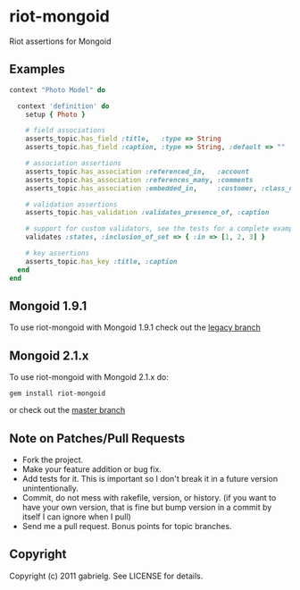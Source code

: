 # riot-mongoid

Riot assertions for Mongoid

## Examples

```ruby
context "Photo Model" do

  context 'definition' do
    setup { Photo }

    # field associations
    asserts_topic.has_field :title,   :type => String
    asserts_topic.has_field :caption, :type => String, :default => ""

    # association assertions
    asserts_topic.has_association :referenced_in,   :account
    asserts_topic.has_association :references_many, :comments
    asserts_topic.has_association :embedded_in,     :customer, :class_name => "Person"

    # validation assertions
    asserts_topic.has_validation :validates_presence_of, :caption

    # support for custom validators, see the tests for a complete example
    validates :states, :inclusion_of_set => { :in => [1, 2, 3] }

    # key assertions
    asserts_topic.has_key :title, :caption
  end
end
```


## Mongoid 1.9.1

To use riot-mongoid with Mongoid 1.9.1 check out the [legacy branch](http://github.com/thumblemonks/riot-mongoid/tree/legacy)

## Mongoid 2.1.x

To use riot-mongoid with Mongoid 2.1.x do:

    gem install riot-mongoid

or check out the [master branch](http://github.com/thumblemonks/riot-mongoid/tree/beta20)


## Note on Patches/Pull Requests

* Fork the project.
* Make your feature addition or bug fix.
* Add tests for it. This is important so I don't break it in a
  future version unintentionally.
* Commit, do not mess with rakefile, version, or history.
  (if you want to have your own version, that is fine but bump version in a commit by itself I can ignore when I pull)
* Send me a pull request. Bonus points for topic branches.

## Copyright

Copyright (c) 2011 gabrielg. See LICENSE for details.

